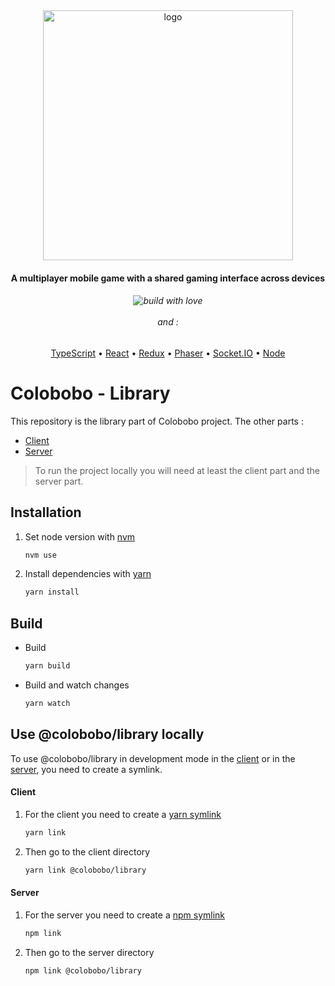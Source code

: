<div align="center">
  <img src="https://raw.githubusercontent.com/colobobo/client/master/src/assets/logo/logo.gif" alt="logo" width="400" />
</div>

<h4 align="center">A multiplayer mobile game with a shared gaming interface across devices</h4>

<h6 align="center">
  <img src="https://forthebadge.com/images/badges/built-with-love.svg" alt="build with love" />
  <br/>
  <br/>
  and :
</h6>

<p align="center">
  <a href="https://www.typescriptlang.org/">TypeScript</a> •
  <a href="https://reactjs.org">React</a> •
  <a href="https://redux.js.org/">Redux</a> •
  <a href="https://phaser.io/">Phaser</a> •
  <a href="https://socket.io/">Socket.IO</a> •
  <a href="https://nodejs.org/">Node</a>
</p>

# Colobobo - Library

This repository is the library part of Colobobo project. The other parts :
- [Client](https://github.com/colobobo/client)
- [Server](https://github.com/colobobo/server) 

> To run the project locally you will need at least the client part and the server part.

## Installation

1. Set node version with [nvm](https://github.com/nvm-sh/nvm)

   ```bash
   nvm use
   ```
   
2. Install dependencies with [yarn](https://yarnpkg.com/)

   ```bash
   yarn install
   ```
   
## Build

- Build

   ```bash
   yarn build
   ```
  
- Build and watch changes

   ```bash
   yarn watch
   ```
  
## Use @colobobo/library locally

To use @colobobo/library in development mode in the [client](https://github.com/colobobo/client) or in the [server](https://github.com/colobobo/server), you need to create a symlink.

#### Client

1. For the client you need to create a [yarn symlink](https://classic.yarnpkg.com/en/docs/cli/link/)
   
   ```bash
   yarn link
   ```

2. Then go to the client directory 

   ```bash
   yarn link @colobobo/library
   ```

#### Server

1. For the server you need to create a [npm symlink](https://docs.npmjs.com/cli/link)
   
   ```bash
   npm link
   ```

2. Then go to the server directory 

   ```bash
   npm link @colobobo/library
   ```